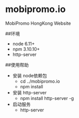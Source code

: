 # mobipromo.io
MobiPromo HongKong Website

##环境
* node 6.11+
* npm 3.10.10+
* http-server

##使用帮助

* 安装 node依赖包
    *  cd ../mobipromo.io
    *  npm install
* 安装 http-server
    *  npm install http-server -g 
* 启动服务
    *  http-server